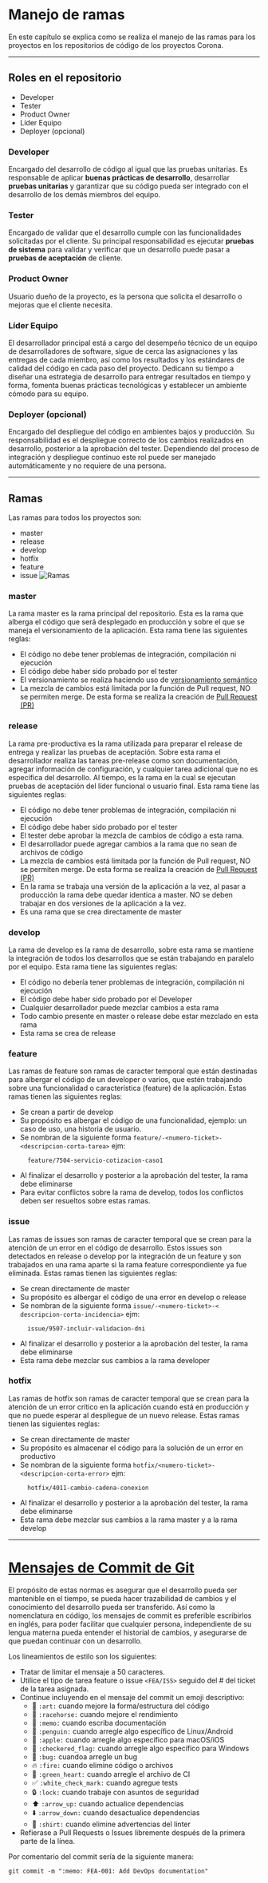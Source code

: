 # Manejo de ramas
En este capítulo se explica como se realiza el manejo de las ramas para los proyectos en los repositorios de código de los proyectos Corona.
________
## Roles en el repositorio

* Developer
* Tester
* Product Owner
* Líder Equipo
* Deployer (opcional)

### Developer
Encargado del desarrollo de código al igual que las pruebas unitarias. Es responsable de aplicar **buenas prácticas de desarrollo**, desarrollar **pruebas unitarias** y garantizar que su código pueda ser integrado con el desarrollo de los demás miembros del equipo.

### Tester
Encargado de validar que el desarrollo cumple con las funcionalidades solicitadas por el cliente. Su principal responsabilidad es ejecutar **pruebas de sistema** para validar y verificar que un desarrollo puede pasar a **pruebas de aceptación** de cliente.

### Product Owner
Usuario dueño de la proyecto, es la persona que solicita el desarrollo o mejoras que el cliente necesita.

### Líder Equipo
El desarrollador principal está a cargo del desempeño técnico de un equipo de desarrolladores de software, sigue de cerca las asignaciones y las entregas de cada miembro, así como los resultados y los estándares de calidad del código en cada paso del proyecto. Dedicann su tiempo a diseñar una estrategia de desarrollo para entregar resultados en tiempo y forma, fomenta buenas prácticas tecnológicas y establecer un ambiente cómodo para su equipo.

### Deployer (opcional)
Encargado del despliegue del código en ambientes bajos y producción. Su responsabilidad es el despliegue correcto de los cambios realizados en desarrollo, posterior a la aprobación del tester. Dependiendo del proceso de integración y despliegue continuo este rol puede ser manejado automáticamente y no requiere de una persona.


---

## Ramas

Las ramas para todos los proyectos son:

* master
* release
* develop
* hotfix
* feature
* issue
![Ramas](../assets/img/branches.PNG "Ramas")


### master
La rama master es la rama principal del repositorio. Esta es la rama que alberga el código que será desplegado en producción y sobre el que se maneja el versionamiento de la aplicación. Esta rama tiene las siguientes reglas:
* El código no debe tener problemas de integración, compilación ni ejecución
* El código debe haber sido probado por el tester
* El versionamiento se realiza haciendo uso de [versionamiento semántico](VERSIONING.md)
* La mezcla de cambios está limitada por la función de Pull request, NO se permiten merge. De esta forma se realiza la creación de [Pull Request (PR)](https://www.youtube.com/watch?v=ZlPHGsojfaI)



### release
La rama pre-productiva es la rama utilizada para preparar el release de entrega y realizar las pruebas de aceptación. Sobre esta rama el desarrollador realiza las tareas pre-release como son documentación, agregar información de configuración, y cualquier tarea adicional que no es específica del desarrollo. Al tiempo, es la rama en la cual se ejecutan pruebas de aceptación del líder funcional o usuario final. Esta rama tiene las siguientes reglas:
* El código no debe tener problemas de integración, compilación ni ejecución
* El código debe haber sido probado por el tester
* El tester debe aprobar la mezcla de cambios de código a esta rama.
* El desarrollador puede agregar cambios a la rama que no sean de archivos de código
* La mezcla de cambios está limitada por la función de Pull request, NO se permiten merge. De esta forma se realiza la creación de [Pull Request (PR)](https://www.youtube.com/watch?v=ZlPHGsojfaI)
* En la rama se trabaja una versión de la aplicación a la vez, al pasar a producción la rama debe quedar identica a master. NO se deben trabajar en dos versiones de la aplicación a la vez.
* Es una rama que se crea directamente de master

### develop
La rama de develop es la rama de desarrollo, sobre esta rama se mantiene la integración de todos los desarrollos que se están trabajando en paralelo por el equipo. Esta rama tiene las siguientes reglas:
* El código no debería tener problemas de integración, compilación ni ejecución
* El código debe haber sido probado por el Developer
* Cualquier desarrollador puede mezclar cambios a esta rama
* Todo cambio presente en master o release debe estar mezclado en esta rama
* Esta rama se crea de release

### feature
Las ramas de feature son ramas de caracter temporal que están destinadas para albergar el código de un developer o varios, que estén trabajando sobre una funcionalidad o característica (feature) de la aplicación. Estas ramas tienen las siguientes reglas:
* Se crean a partir de develop
* Su propósito es albergar el código de una funcionalidad, ejemplo: un caso de uso, una historia de usuario.
* Se nombran de la siguiente forma `feature/-<numero-ticket>-<descripcion-corta-tarea>`
    ejm: 
    ```
      feature/7504-servicio-cotizacion-caso1
    ```
* Al finalizar el desarrollo y posterior a la aprobación del tester, la rama debe eliminarse
* Para evitar conflictos sobre la rama de develop, todos los conflictos deben ser resueltos sobre estas ramas.

### issue
Las ramas de issues son ramas de caracter temporal que se crean para la atención de un error en el código de desarrollo. Estos issues son detectados en release o develop por la integración de un feature y son trabajados en una rama aparte si la rama feature correspondiente ya fue eliminada. Estas ramas tienen las siguientes reglas:
* Se crean directamente de master
* Su propósito es albergar el código de una error en develop o release
* Se nombran de la siguiente forma `issue/-<numero-ticket>-< descripcion-corta-incidencia>`
ejm:
    ```
      issue/9507-incluir-validacion-dni
    ```
* Al finalizar el desarrollo y posterior a la aprobación del tester, la rama debe eliminarse
* Esta rama debe mezclar sus cambios a la rama developer

### hotfix
Las ramas de hotfix son ramas de caracter temporal que se crean para la atención de un error crítico en la aplicación cuando está en producción y que no puede esperar al despliegue de un nuevo release. Estas ramas tienen las siguientes reglas:
* Se crean directamente de master
* Su propósito es almacenar el código para la solución de un error en productivo
* Se nombran de la siguiente forma `hotfix/<numero-ticket>-<descripcion-corta-error>`
ejm: 
    ```
      hotfix/4011-cambio-cadena-conexion
    ```
* Al finalizar el desarrollo y posterior a la aprobación del tester, la rama debe eliminarse
* Esta rama debe mezclar sus cambios a la rama master y a la rama develop

________
# [Mensajes de Commit de Git](https://midu.dev/buenas-practicas-escribir-commits-git/)

El propósito de estas normas es asegurar que el desarrollo pueda ser mantenible en el tiempo, se pueda hacer trazabilidad de cambios y el conocimiento del desarrollo pueda ser transferido.
Así como la nomenclatura en código, los mensajes de commit es preferible escribirlos en inglés, para poder facilitar que cualquier persona, independiente de su lengua materna pueda entender el historial de cambios, y asegurarse de que puedan continuar con un desarrollo. 

Los lineamientos de estilo son los siguientes:

* Tratar de limitar el mensaje a 50 caracteres.
* Utilice el tipo de tarea feature o issue `<FEA/ISS>` seguido del # del ticket de la tarea asignada.
* Continue incluyendo en el  mensaje del commit un emoji descriptivo:
    * :art: `:art:` cuando mejore la forma/estructura del código
    * :racehorse: `:racehorse:` cuando mejore el rendimiento
    * :memo: `:memo:` cuando escriba documentación
    * :penguin: `:penguin:` cuando arregle algo específico de Linux/Android
    * :apple: `:apple:` cuando arregle algo específico para macOS/iOS
    * :checkered_flag: `:checkered_flag:` cuando arregle algo específico para Windows
    * :bug: `:bug:` cuandoa arregle un bug
    * :fire: `:fire:` cuando elimine código o archivos
    * :green_heart: `:green_heart:` cuando arregle el archivo de CI
    * :white_check_mark: `:white_check_mark:` cuando agregue tests
    * :lock: `:lock:` cuando trabaje con asuntos de seguridad
    * :arrow_up: `:arrow_up:` cuando actualice dependencias
    * :arrow_down: `:arrow_down:` cuando desactualice dependencias
    * :shirt: `:shirt:` cuando elimine advertencias del linter
* Refierase a Pull Requests o Issues libremente después de la primera parte de la línea.

Por comentario del commit sería de la siguiente manera:
```
git commit -m ":memo: FEA-001: Add DevOps documentation"
```